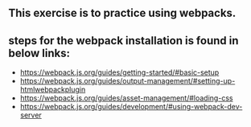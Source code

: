 ## This exercise is to practice using webpacks.

## steps for the webpack installation is found in below links:

- https://webpack.js.org/guides/getting-started/#basic-setup
- https://webpack.js.org/guides/output-management/#setting-up-htmlwebpackplugin
- https://webpack.js.org/guides/asset-management/#loading-css
- https://webpack.js.org/guides/development/#using-webpack-dev-server